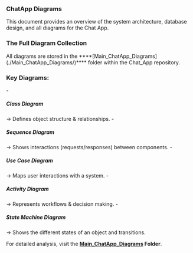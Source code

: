 <h3>ChatApp Diagrams</h3> 

This document provides an overview of the system architecture, database design, and all diagrams for the Chat App.

<h3>The Full Diagram Collection</h3>
All diagrams are stored in the ****[Main_ChatApp_Diagrams](./Main_ChatApp_Diagrams/)**** folder within the Chat_App repository.

<h3>Key Diagrams:</h3>
- <h5>Class Diagram</h5> → Defines object structure & relationships.
- <h5>Sequence Diagram</h5> → Shows interactions (requests/responses) between components.
- <h5>Use Case Diagram</h5> → Maps user interactions with a system.
- <h5>Activity Diagram</h5> → Represents workflows & decision making.
- <h5>State Machine Diagram</h5> → Shows the different states of an object and transitions.

For detailed analysis, visit the **[Main_ChatApp_Diagrams](./Main_ChatApp_Diagrams/) Folder**.
